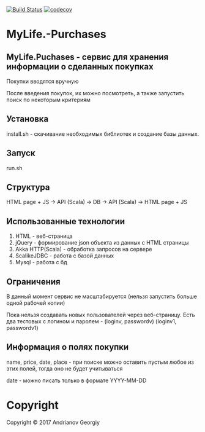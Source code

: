 [![Build Status](https://travis-ci.org/Andrianov96/MyLife.-Purchases.svg?branch=master)](https://travis-ci.org/Andrianov96/MyLife.-Purchases)
[![codecov](https://codecov.io/gh/Andrianov96/MyLife.-Purchases/branch/master/graph/badge.svg)](https://codecov.io/gh/Andrianov96/MyLife.-Purchases)

# MyLife.-Purchases
## MyLife.Puchases - сервис для хранения информации о сделанных покупках 
Покупки вводятся вручную

После введения покупок, их можно посмотреть, а также запустить поиск по некоторым критериям

## Установка
install.sh - скачивание необходимых библиотек и создание базы данных.

## Запуск
run.sh

## Структура
HTML page + JS -> API (Scala) -> DB -> API (Scala) -> HTML page + JS

## Использованные технологии
1. HTML - веб-страница
2. jQuery - формирование json объекта из данных с HTML страницы
3. Akka HTTP(Scala) - обработка запросов на сервере
4. ScalikeJDBC - работа с базой данных
5. Mysql - работа с бд

## Ограничения
В данный момент сервис не масштабируется (нельзя запустить больше одной рабочей копии)

Пока нельзя создавать новых пользователей через веб-страницу. Есть два тестовых с логином и паролем - (loginv, passwordv) (loginv1, passwordv1)

## Информация о полях покупки
name, price, date, place - при поиске можно оставить пустым любое из этих полей, тогда оно не будет учитываться

date - можно писать только в формате YYYY-MM-DD


# Copyright

Copyright © 2017 Andrianov Georgiy


